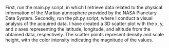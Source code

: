 First, run the main.py script, in which I retrieve data related to the physical information of the Martian atmosphere provided by the NASA Planetary Data System.
Secondly, run the plt.py script, where I conduct a visual analysis of the acquired data. I have created a 3D scatter plot with the x, y, and z axes representing the latitude, longitude, and altitude from the obtained data, respectively. The scatter points represent density and scale height, with the color intensity indicating the magnitude of the values.
